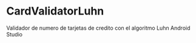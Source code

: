 # CardValidatorLuhn
Validador de numero de tarjetas de credito con el algoritmo Luhn Android Studio
